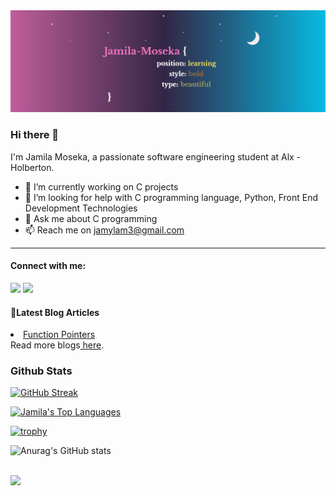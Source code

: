 <img src="profile-banner.gif">

 ### Hi there 👋
 I'm Jamila Moseka, a passionate software engineering student at Alx - Holberton.
- 🔭 I’m currently working on C projects
- 🤔 I’m looking for help with C programming language, Python, Front End Development Technologies
- 💬 Ask me about C programming
- 📫 Reach me on jamylam3@gmail.com

<hr>
<h4> Connect with me: </h4>
<p align="left">
<a href = "https://www.linkedin.com/in/jamila-moseka-2295861a4/"><img src="https://img.icons8.com/fluent/48/000000/linkedin.png"/></a>
<a href = "https://twitter.com/milamoseka"><img src="https://img.icons8.com/fluent/48/000000/twitter.png"/></a>
</p>

<h4> 📘Latest Blog Articles </h4>
<!-- BLOG-POST-LIST:START -->
<li> <a href="https://mila.hashnode.dev/structure-and-typedef"> Function Pointers </a> </li>
 Read more blogs<a href="https://mila.hashnode.dev/function-pointers"> here</a>.
<!-- BLOG-POST-LIST:END -->

  ### Github Stats
 [![GitHub Streak](https://github-readme-streak-stats.herokuapp.com/?user=jmoseka&theme=omni)](https://git.io/streak-stats)
 
 <a href="https://github.com/SubhamRaoniar28/github-readme-stats"><img alt="Jamila's Top Languages" src="https://github-readme-stats.vercel.app/api/top-langs/?username=jmoseka&langs_count=8&count_private=true&layout=compact&theme=omni&hide_border=true&bg_color=0D1117" /></a>
 
  [![trophy](https://github-profile-trophy.vercel.app/?username=jmoseka&row=2&column=3&margin-w=15&margin-h=15)](https://github.com/ryo-ma/github-profile-trophy)
 

 
 ![Anurag's GitHub stats](https://github-readme-stats.vercel.app/api?username=jmoseka&theme=omni&show_icons=true) 
  
  <br/>
 
 <a href="https://github.com/Meghna-DAS/github-profile-views-counter">
    <img src="https://komarev.com/ghpvc/?username=jmoseka">
</a>


<!--
**jmoseka/jmoseka** is a ✨ _special_ ✨ repository because its `README.md` (this file) appears on your GitHub profile.

Here are some ideas to get you started:

- 🔭 I’m currently working on C projects
- 🌱 I’m currently learning C programming language
- 👯 I’m looking to collaborate on C programming, CSS and html
- 🤔 I’m looking for help with C programming language, Python, Front End Development Technologies
- 💬 Ask me about C programming
- 📫 How to reach me: ...
- 😄 Pronouns: ...
- ⚡ Fun fact: ...
-->
